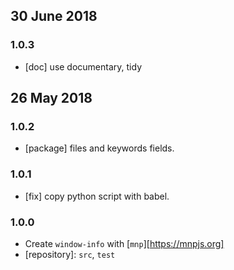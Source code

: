 ## 30 June 2018

### 1.0.3

- [doc] use documentary, tidy

## 26 May 2018

### 1.0.2

- [package] files and keywords fields.

### 1.0.1

- [fix] copy python script with babel.

### 1.0.0

- Create `window-info` with [`mnp`][https://mnpjs.org]
- [repository]: `src`, `test`
